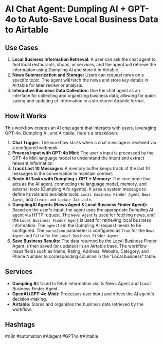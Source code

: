 # AI Chat Agent: Dumpling AI + GPT-4o to Auto-Save Local Business Data to Airtable

## Use Cases

1.  **Local Business Information Retrieval:** A user can ask the chat agent to find local restaurants, shops, or services, and the agent will retrieve the information using Dumpling AI and store it in Airtable.
2.  **News Summarization and Storage:** Users can request news on a specific topic. The agent will fetch the news and store key details in Airtable for later review or analysis.
3.  **Interactive Business Data Collection:** Use the chat agent as an interface for collecting and organizing business data, allowing for quick saving and updating of information in a structured Airtable format.

## How it Works

This workflow creates an AI chat agent that interacts with users, leveraging GPT-4o, Dumpling AI, and Airtable. Here's a breakdown:

1.  **Chat Trigger:** The workflow starts when a chat message is received via a configured webhook.
2.  **Process Input with GPT-4o Mini:** The user's input is processed by the GPT-4o Mini language model to understand the intent and extract relevant information.
3.  **Track Last 10 Messages:** A memory buffer keeps track of the last 10 messages in the conversation to maintain context.
4.  **Route AI Tasks with Dumpling + GPT + Memory:** The core node that acts as the AI agent, connecting the language model, memory, and external tools (Dumpling AI's agents).  It uses a system message to define its role and available tools: `Local Business Finder Agent`, `News Agent`, and `Create and update Airtable`.
5.  **DumplingAI Agents (News Agent & Local Business Finder Agent):** Based on the user's input, the agent uses the appropriate Dumpling AI agent via HTTP request.  The `News Agent` is used for fetching news, and the `Local Business Finder Agent` is used for retrieving local business information. The `agentId` in the Dumpling AI request needs to be configured. The `parseJson` parameter is configured as `True` for the `News Agent` and `False` for the `Local Business Finder Agent`.
6.  **Save Business Results:** The data returned by the Local Business Finder Agent is then saved (or updated) in an Airtable base. The workflow maps fields such as Name, Rating, Address, Website, Category, and Phone Number to corresponding columns in the "Local business" table.

## Services

*   **Dumpling AI:** Used to fetch information via its News Agent and Local Business Finder Agent.
*   **OpenAI (GPT-4o Mini):** Processes user input and drives the AI agent's decision-making.
*   **Airtable:** Stores and organizes the business data retrieved by the workflow.

## Hashtags

#n8n #automation #AIagent #GPT4o #Airtable
